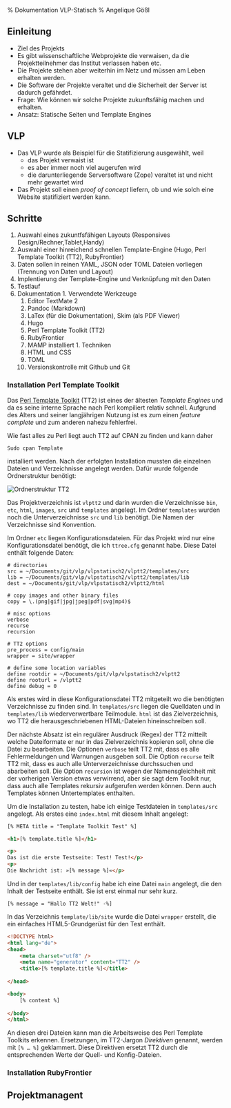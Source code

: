 % Dokumentation VLP-Statisch
% Angelique Gößl

## Einleitung

  * Ziel des Projekts  
  * Es gibt wissenschaftliche Webprojekte die verwaisen, da die Projektteilnehmer das Institut verlassen haben etc.
  * Die Projekte stehen aber weiterhin im Netz und müssen am Leben erhalten werden.
  * Die Software der Projekte veraltet und die Sicherheit der Server ist dadurch gefährdet.
  * Frage: Wie können wir solche Projekte zukunftsfähig machen und erhalten.
  * Ansatz: Statische Seiten und Template Engines


## VLP

  * Das VLP wurde als Beispiel für die Statifizierung ausgewählt, weil 
    * das Projekt verwaist ist
	* es aber immer noch viel augerufen wird
	* die darunterliegende Serversoftware (Zope) veraltet ist und nicht mehr gewartet wird
  * Das Projekt soll einen *proof of concept* liefern, ob und wie solch eine Website statifiziert werden kann.
  
## Schritte

  1. Auswahl eines zukuntfsfähigen Layouts (Responsives Design/Rechner,Tablet,Handy)
  1. Auswahl einer hinreichend schnellen Template-Engine (Hugo, Perl Template Toolkit (TT2), RubyFrontier)
  1. Daten sollen in reinen YAML, JSON oder TOML Dateien vorliegen (Trennung von Daten und Layout)
  1. Implentierung der Template-Engine und Verknüpfung mit den Daten
  1. Testlauf
  1. Dokumentation
    1. Verwendete Werkzeuge
	  1. Editor TextMate 2 
	  1. Pandoc (Markdown)
	  1. LaTex (für die Dokumentation), Skim (als PDF Viewer)
	  1. Hugo
	  1. Perl Template Toolkit (TT2)
	  1. RubyFrontier
	  1. MAMP installiert
	1. Techniken
	  1. HTML und CSS
	  1. TOML
	  1. Versionskontrolle mit Github und Git
	  
### Installation Perl Template Toolkit

Das [Perl Template Toolkit](http://template-toolkit.org) (TT2) ist eines der ältesten *Template Engines* und da es seine interne Sprache nach Perl kompiliert relativ schnell. Aufgrund des Alters und seiner langjährigen Nutzung ist es zum einen *feature complete* und zum anderen nahezu fehlerfrei. 

Wie fast alles zu Perl liegt auch TT2 auf CPAN zu finden und kann daher 

	Sudo cpan Template 
	
installiert werden. Nach der erfolgten Installation mussten die einzelnen Dateien und Verzeichnisse angelegt werden. Dafür wurde folgende Ordnerstruktur benötigt: 

![Ordnerstruktur TT2](/Users/admin/Documents/git/vlp/vlpstatisch2/documentation/images/screenshot1.jpg)

Das Projektverzeichnis ist `vlptt2` und darin wurden die Verzeichnisse `bin`, `etc`, `html`, `images`, `src` und `templates` angelegt. Im Ordner `templates` wurden noch die Unterverzeichnisse `src` und `lib` benötigt. Die Namen der Verzeichnisse sind Konvention. 

Im Ordner `etc` liegen Konfigurationsdateien. Für das Projekt wird nur eine Konfigurationsdatei benötigt, die ich `ttree.cfg` genannt habe. Diese Datei enthält folgende Daten:

~~~
# directories
src = ~/Documents/git/vlp/vlpstatisch2/vlptt2/templates/src
lib = ~/Documents/git/vlp/vlpstatisch2/vlptt2/templates/lib
dest = ~/Documents/git/vlp/vlpstatisch2/vlptt2/html

# copy images and other binary files
copy = \.(png|gif|jpg|jpeg|pdf|svg|mp4)$

# misc options
verbose
recurse
recursion

# TT2 options
pre_process = config/main
wrapper = site/wrapper

# define some location variables
define rootdir = ~/Documents/git/vlp/vlpstatisch2/vlptt2
define rooturl = /vlptt2
define debug = 0
~~~

Als erstes wird in diese Konfigurationsdatei TT2 mitgeteilt wo die benötigten Verzeichnisse zu finden sind. In `templates/src` liegen die Quelldaten und in `templates/lib` wiederverwertbare Teilmodule. `html` ist das Zielverzeichnis, wo TT2 die herausgeschriebenen HTML-Dateien hineinschreiben soll. 

Der nächste Absatz ist ein regulärer Ausdruck (Regex) der TT2 mitteilt welche Dateiformate er nur in das Zielverzeichnis kopieren soll, ohne die Datei zu bearbeiten. Die Optionen `verbose` teilt TT2 mit, dass es alle Fehlermeldungen und Warnungen ausgeben soll. Die Option `recurse` teilt TT2 mit, dass es auch alle Unterverzeichnisse durchssuchen und abarbeiten soll. 
Die Option `recursion` ist wegen der Namensgleichheit mit der vorherigen Version etwas verwirrend, aber sie sagt dem Toolkit nur, dass auch alle Templates rekursiv aufgerufen werden können. Denn auch Templates können Untertemplates enthalten. 

Um die Installation zu testen, habe ich einige Testdateien in `templates/src` angelegt. Als erstes eine `index.html` mit diesem Inhalt angelegt:

~~~ html
[% META title = "Template Toolkit Test" %]

<h1>[% template.title %]</h1>

<p>
Das ist die erste Testseite: Test! Test!</p>
<p>
Die Nachricht ist: »[% message %]«</p>
~~~

Und in der `templates/lib/config` habe ich eine Datei `main` angelegt, die den Inhalt der Testseite enthält. Sie ist erst einmal nur sehr kurz. 

~~~
[% message = "Hallo TT2 Welt!" -%]
~~~

In das Verzeichnis `template/lib/site` wurde die Datei `wrapper` erstellt, die ein einfaches HTML5-Grundgerüst für den Test enthält.

~~~ html
<!DOCTYPE html>
<html lang="de">
<head>
	<meta charset="utf8" />
	<meta name="generator" content="TT2" />
	<title>[% template.title %]</title>
	
</head>

<body>
	[% content %]
	
</body>
</html>
~~~

An diesen drei Dateien kann man die Arbeitsweise des Perl Template Toolkits erkennen. Ersetzungen, im TT2-Jargon *Direktiven* genannt, werden mit `[% … %]` geklammert. Diese Direktiven ersetzt TT2 durch die entsprechenden Werte der Quell- und Konfig-Dateien. 

### Installation RubyFrontier





## Projektmanagent
